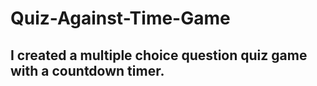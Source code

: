 # Quiz-Against-Time-Game

## I created a multiple choice question quiz game with a countdown timer.
